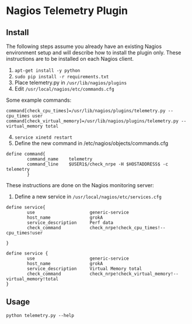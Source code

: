 # Nagios Telemetry Plugin

## Install

The following steps assume you already have an existing Nagios environment setup and will describe how to install the plugin only. These instructions are to be installed on each Nagios client.

1. `apt-get install -y python`
2. `sudo pip install -r requirements.txt`
3. Place telemetry.py in `/usr/lib/nagios/plugins`
3. Edit `/usr/local/nagios/etc/commands.cfg`

Some example commands:

`command[check_cpu_times]=/usr/lib/nagios/plugins/telemetry.py --cpu_times user`
`command[check_virtual_memory]=/usr/lib/nagios/plugins/telemetry.py --virtual_memory total`

4. `service xinetd restart`
5. Define the new command in /etc/nagios/objects/commands.cfg

```
define command{
        command_name    telemetry
        command_line    $USER1$/check_nrpe -H $HOSTADDRESS$ -c telemetry
        }
```

These instructions are done on the Nagios monitoring server:

1. Define a new service in `/usr/local/nagios/etc/services.cfg`

```
define service{
        use                     generic-service
        host_name               grokA
        service_description     Perf data
        check_command           check_nrpe!check_cpu_times!--cpu_times!user

}

define service {
        use                     generic-service
        host_name               grokA
        service_description     Virtual Memory total
        check_command           check_nrpe!check_virtual_memory!--virtual_memory!total
}
```

## Usage

`python telemetry.py --help`
